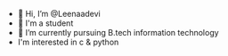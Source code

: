 - 👋 Hi, I’m @Leenaadevi
- 👀 I'm a student
- 🌱 I’m currently pursuing B.tech information technology
- I'm interested in c & python



<!---
Leenaadevi/Leenaadevi is a ✨ special ✨ repository because its `README.md` (this file) appears on your GitHub profile.
You can click the Preview link to take a look at your changes.
--->
